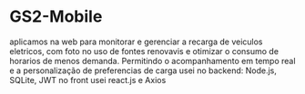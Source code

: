 # GS2-Mobile

aplicamos na web para monitorar e gerenciar a recarga de veiculos eletricos, com foto no uso de fontes renovavis e otimizar o consumo de horarios de menos demanda. Permitindo o acompanhamento em tempo real e a personalização de preferencias de carga
usei no backend: Node.js, SQLite, JWT
no front usei react.js e Axios
